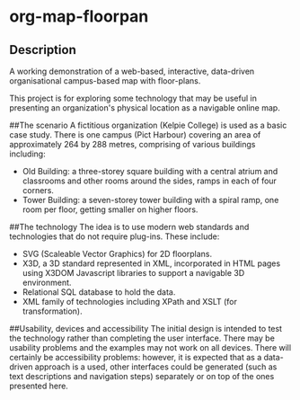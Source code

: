 # org-map-floorpan
## Description
A working demonstration of a web-based, interactive, data-driven organisational campus-based map with floor-plans.

This project is for exploring some technology that may be useful in presenting an organization's physical location as a navigable online map.

##The scenario
A fictitious organization (Kelpie College) is used as a basic case study. There is one campus (Pict Harbour) covering an area of approximately 264 by 288 metres, comprising of various buildings including:
* Old Building: a three-storey square building with a central atrium and classrooms and other rooms around the sides, ramps in each of four corners.
* Tower Building: a seven-storey tower building with a spiral ramp, one room per floor, getting smaller on higher floors.

##The technology
The idea is to use modern web standards and technologies that do not require plug-ins. These include:
* SVG (Scaleable Vector Graphics) for 2D floorplans.
* X3D, a 3D standard represented in XML, incorporated in HTML pages using X3DOM Javascript libraries to support a navigable 3D environment.
* Relational SQL database to hold the data.
* XML family of technologies including XPath and XSLT (for transformation).

##Usability, devices and accessibility
The initial design is intended to test the technology rather than completing the user interface. There may be usability problems and the examples may not work on all devices. There will certainly be accessibility problems: however, it is expected that as a data-driven approach is a used, other interfaces could be generated (such as text descriptions and navigation steps) separately or on top of the ones presented here.

